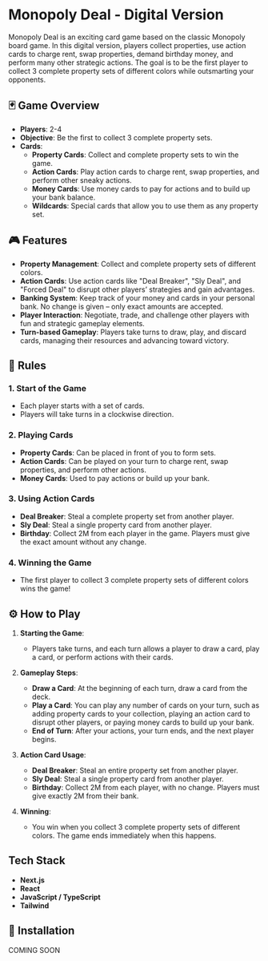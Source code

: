 # Monopoly Deal - Digital Version

Monopoly Deal is an exciting card game based on the classic Monopoly board game. In this digital version, players collect properties, use action cards to charge rent, swap properties, demand birthday money, and perform many other strategic actions. The goal is to be the first player to collect 3 complete property sets of different colors while outsmarting your opponents.

## 🃏 Game Overview

- **Players**: 2-4
- **Objective**: Be the first to collect 3 complete property sets.
- **Cards**: 
  - **Property Cards**: Collect and complete property sets to win the game.
  - **Action Cards**: Play action cards to charge rent, swap properties, and perform other sneaky actions.
  - **Money Cards**: Use money cards to pay for actions and to build up your bank balance.
  - **Wildcards**: Special cards that allow you to use them as any property set.

## 🎮 Features

- **Property Management**: Collect and complete property sets of different colors.
- **Action Cards**: Use action cards like "Deal Breaker", "Sly Deal", and "Forced Deal" to disrupt other players’ strategies and gain advantages.
- **Banking System**: Keep track of your money and cards in your personal bank. No change is given – only exact amounts are accepted.
- **Player Interaction**: Negotiate, trade, and challenge other players with fun and strategic gameplay elements.
- **Turn-based Gameplay**: Players take turns to draw, play, and discard cards, managing their resources and advancing toward victory.

## 📜 Rules

### **1. Start of the Game**
- Each player starts with a set of cards.
- Players will take turns in a clockwise direction.

### **2. Playing Cards**
- **Property Cards**: Can be placed in front of you to form sets.
- **Action Cards**: Can be played on your turn to charge rent, swap properties, and perform other actions.
- **Money Cards**: Used to pay actions or build up your bank.
  
### **3. Using Action Cards**
- **Deal Breaker**: Steal a complete property set from another player.
- **Sly Deal**: Steal a single property card from another player.
- **Birthday**: Collect 2M from each player in the game. Players must give the exact amount without any change.
  
### **4. Winning the Game**
- The first player to collect 3 complete property sets of different colors wins the game!

## ⚙️ How to Play

1. **Starting the Game**: 
   - Players take turns, and each turn allows a player to draw a card, play a card, or perform actions with their cards.
   
2. **Gameplay Steps**:
   - **Draw a Card**: At the beginning of each turn, draw a card from the deck.
   - **Play a Card**: You can play any number of cards on your turn, such as adding property cards to your collection, playing an action card to disrupt other players, or paying money cards to build up your bank.
   - **End of Turn**: After your actions, your turn ends, and the next player begins.

3. **Action Card Usage**:
   - **Deal Breaker**: Steal an entire property set from another player.
   - **Sly Deal**: Steal a single property card from another player.
   - **Birthday**: Collect 2M from each player, with no change. Players must give exactly 2M from their bank.

4. **Winning**:
   - You win when you collect 3 complete property sets of different colors. The game ends immediately when this happens.

## Tech Stack 
- **Next.js**
- **React**
- **JavaScript / TypeScript**
- **Tailwind**

## 🔧 Installation

COMING SOON
